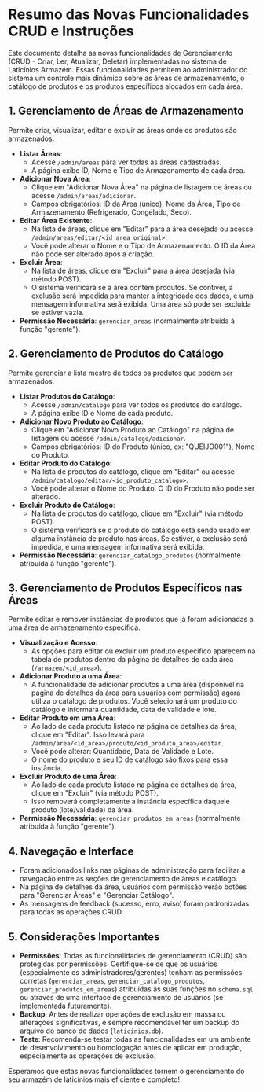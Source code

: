 # Resumo das Novas Funcionalidades CRUD e Instruções

Este documento detalha as novas funcionalidades de Gerenciamento (CRUD - Criar, Ler, Atualizar, Deletar) implementadas no sistema de Laticínios Armazém. Essas funcionalidades permitem ao administrador do sistema um controle mais dinâmico sobre as áreas de armazenamento, o catálogo de produtos e os produtos específicos alocados em cada área.

## 1. Gerenciamento de Áreas de Armazenamento

Permite criar, visualizar, editar e excluir as áreas onde os produtos são armazenados.

*   **Listar Áreas**: 
    *   Acesse `/admin/areas` para ver todas as áreas cadastradas.
    *   A página exibe ID, Nome e Tipo de Armazenamento de cada área.
*   **Adicionar Nova Área**:
    *   Clique em "Adicionar Nova Área" na página de listagem de áreas ou acesse `/admin/areas/adicionar`.
    *   Campos obrigatórios: ID da Área (único), Nome da Área, Tipo de Armazenamento (Refrigerado, Congelado, Seco).
*   **Editar Área Existente**:
    *   Na lista de áreas, clique em "Editar" para a área desejada ou acesse `/admin/areas/editar/<id_area_original>`.
    *   Você pode alterar o Nome e o Tipo de Armazenamento. O ID da Área não pode ser alterado após a criação.
*   **Excluir Área**:
    *   Na lista de áreas, clique em "Excluir" para a área desejada (via método POST).
    *   O sistema verificará se a área contém produtos. Se contiver, a exclusão será impedida para manter a integridade dos dados, e uma mensagem informativa será exibida. Uma área só pode ser excluída se estiver vazia.
*   **Permissão Necessária**: `gerenciar_areas` (normalmente atribuída à função "gerente").

## 2. Gerenciamento de Produtos do Catálogo

Permite gerenciar a lista mestre de todos os produtos que podem ser armazenados.

*   **Listar Produtos do Catálogo**:
    *   Acesse `/admin/catalogo` para ver todos os produtos do catálogo.
    *   A página exibe ID e Nome de cada produto.
*   **Adicionar Novo Produto ao Catálogo**:
    *   Clique em "Adicionar Novo Produto ao Catálogo" na página de listagem ou acesse `/admin/catalogo/adicionar`.
    *   Campos obrigatórios: ID do Produto (único, ex: "QUEIJO001"), Nome do Produto.
*   **Editar Produto do Catálogo**:
    *   Na lista de produtos do catálogo, clique em "Editar" ou acesse `/admin/catalogo/editar/<id_produto_catalogo>`.
    *   Você pode alterar o Nome do Produto. O ID do Produto não pode ser alterado.
*   **Excluir Produto do Catálogo**:
    *   Na lista de produtos do catálogo, clique em "Excluir" (via método POST).
    *   O sistema verificará se o produto do catálogo está sendo usado em alguma instância de produto nas áreas. Se estiver, a exclusão será impedida, e uma mensagem informativa será exibida.
*   **Permissão Necessária**: `gerenciar_catalogo_produtos` (normalmente atribuída à função "gerente").

## 3. Gerenciamento de Produtos Específicos nas Áreas

Permite editar e remover instâncias de produtos que já foram adicionadas a uma área de armazenamento específica.

*   **Visualização e Acesso**: 
    *   As opções para editar ou excluir um produto específico aparecem na tabela de produtos dentro da página de detalhes de cada área (`/armazem/<id_area>`).
*   **Adicionar Produto a uma Área**:
    *   A funcionalidade de adicionar produtos a uma área (disponível na página de detalhes da área para usuários com permissão) agora utiliza o catálogo de produtos. Você selecionará um produto do catálogo e informará quantidade, data de validade e lote.
*   **Editar Produto em uma Área**:
    *   Ao lado de cada produto listado na página de detalhes da área, clique em "Editar". Isso levará para `/admin/area/<id_area>/produto/<id_produto_area>/editar`.
    *   Você pode alterar: Quantidade, Data de Validade e Lote.
    *   O nome do produto e seu ID de catálogo são fixos para essa instância.
*   **Excluir Produto de uma Área**:
    *   Ao lado de cada produto listado na página de detalhes da área, clique em "Excluir" (via método POST).
    *   Isso removerá completamente a instância específica daquele produto (lote/validade) da área.
*   **Permissão Necessária**: `gerenciar_produtos_em_areas` (normalmente atribuída à função "gerente").

## 4. Navegação e Interface

*   Foram adicionados links nas páginas de administração para facilitar a navegação entre as seções de gerenciamento de áreas e catálogo.
*   Na página de detalhes da área, usuários com permissão verão botões para "Gerenciar Áreas" e "Gerenciar Catálogo".
*   As mensagens de feedback (sucesso, erro, aviso) foram padronizadas para todas as operações CRUD.

## 5. Considerações Importantes

*   **Permissões**: Todas as funcionalidades de gerenciamento (CRUD) são protegidas por permissões. Certifique-se de que os usuários (especialmente os administradores/gerentes) tenham as permissões corretas (`gerenciar_areas`, `gerenciar_catalogo_produtos`, `gerenciar_produtos_em_areas`) atribuídas às suas funções no `schema.sql` ou através de uma interface de gerenciamento de usuários (se implementada futuramente).
*   **Backup**: Antes de realizar operações de exclusão em massa ou alterações significativas, é sempre recomendável ter um backup do arquivo do banco de dados (`laticinios.db`).
*   **Teste**: Recomenda-se testar todas as funcionalidades em um ambiente de desenvolvimento ou homologação antes de aplicar em produção, especialmente as operações de exclusão.

Esperamos que estas novas funcionalidades tornem o gerenciamento do seu armazém de laticínios mais eficiente e completo!

